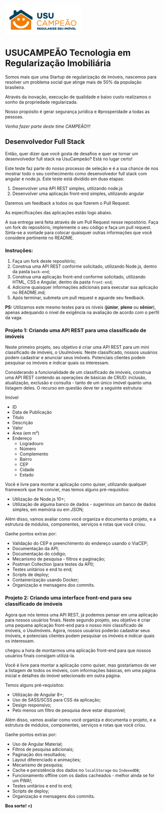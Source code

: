 ![UsuCampeão](logo.png)

# USUCAMPEÃO Tecnologia em Regularização Imobiliária

Somos mais que uma Startup de regularização de imóveis, nascemos para resolver um problema social que atinge mais de 50% da população brasileira.

Através da inovação, execução de qualidade e baixo custo realizamos o sonho da propriedade regularizada.

Nosso propósito é gerar segurança jurídica e #prosperidade a todas as pessoas.

*Venha fazer parte deste time CAMPEÃO!!!*

## Desenvolvedor Full Stack

Então, quer dizer que você gosta de desafios e quer se tornar um desenvolvedor full stack na UsuCampeão? Está no lugar certo!

Este teste faz parte do nosso processo de seleção e é a sua chance de nos mostrar todo o seu conhecimento como desenvolvedor full stack com angular e node.js. Este teste está dividido em duas etapas:

1. Desenvolver uma API REST simples, utilizando node.js
1. Desenvolver uma aplicação front-end simples, utilizando angular

Daremos um feedback a todos os que fizerem o Pull Request.

As especificações das aplicações estão logo abaixo.

A sua entrega será feita através de um Pull Request nesse repositório. Faça um fork do repositório, implemente o seu código e faça um pull request. Sinta-se a vontade para colocar quaisquer outras informações que você considere pertinente no README.

### Instruções:

1. Faça um fork deste repositório;
2. Construa uma API REST conforme solicitado, utilizando Node.js, dentro da pasta ```back-end```;
3. Construa uma aplicação front-end conforme solicitado, utilizando HTML, CSS e Angular, dentro da pasta ```front-end```;
4. Adicione quaisquer informações adicionais para executar sua aplicação no README.md;
5. Após terminar, submeta um pull request e aguarde seu feedback.

**PS:** Utilizamos este mesmo testes para os níveis (**júnior**, **pleno** ou **sênior**), apenas adequando o nível de exigência na avaliação de acordo com o perfil da vaga.

### Projeto 1: Criando uma API REST para uma classificado de imóveis

Neste primeiro projeto, seu objetivo é criar uma API REST para um mini classificado de imóveis, o UsuImóveis. Neste classificado, nossos usuários podem cadastrar e anunciar seus imóveis. Potenciais clientes podem pesquisar os imóveis e indicar quais os interessam.

Considerando a funcionalidade de um classificado de imóveis, construa uma API REST contendo as operações de básicas de CRUD: inclusão, atualização, exclusão e consulta - tanto de um único imóvel quanto uma listagem deles. O recurso em questão deve ter a seguinte estrutura:

Imóvel
- ID
- Data de Publicação
- Título
- Descrição
- Valor
- Área (em m²)
- Endereço
  - Logradouro
  - Número
  - Complemento
  - Bairro
  - CEP
  - Cidade
  - Estado

Você é livre para montar a aplicação como quiser, utilizando qualquer framework que lhe convier, mas temos alguns pré-requisitos:
- Utilização de Node.js 10+;
- Utilização de alguma banco de dados - sugerimos um banco de dados simples, em memória ou em JSON;

Além disso, vamos avaliar como você organiza e documenta o projeto, e a estrutura de módulos, componentes, serviços e rotas que você criou.

Ganhe pontos extras por:
- Validação do CEP e preenchimento do endereço usando o ViaCEP;
- Documentação da API;
- Documentação do código;
- Mecanismo de pesquisa - filtros e paginação;
- Postman Collection (para testes da API);
- Testes unitários e end to end;
- Scripts de deploy;
- Containerização usando Docker;
- Organização e mensagens dos commits.

### Projeto 2: Criando uma interface front-end para seu classificado de imóveis

Agora que nós temos uma API REST, já podemos pensar em uma aplicação para nossos usuários finais. Neste segundo projeto, seu objetivo é criar uma pequena aplicação front-end para o nosso mini classificado de imóveis, o UsuImóveis. Agora, nossos usuários poderão cadastrar seus imóveis, e potenciais clientes podem pesquisar os imóveis e indicar quais os interessam.

chegou a hora de montarmos uma aplicação front-end para que nossos usuários finais consigam utilizá-la.

Você é livre para montar a aplicação como quiser, mas gostaríamos de ver a listagem de todos os imóveis, com informações básicas, em uma página inicial e detalhes do imóvel selecionado em outra página.

Temos alguns pré-requisitos:
- Utilização de Angular 8+;
- Uso de SASS/SCSS para CSS da aplicação;
- Design responsivo;
- Pelo menos um filtro de pesquisa deve estar disponível;

Além disso, vamos avaliar como você organiza e documenta o projeto, e a estrutura de módulos, componentes, serviços e rotas que você criou.

Ganhe pontos extras por:
- Uso de Angular Material;
- Filtros de pesquisa adicionais;
- Paginação dos resultados;
- Layout diferenciado e animações;
- Mecanismo de pesquisa;
- Cache e persistência dos dados no ``localStorage`` ou ``IndexedDB``;
- Funcionamento offline com os dados cacheados - melhor ainda se for um PWA!;
- Testes unitários e end to end;
- Scripts de deploy;
- Organização e mensagens dos commits.

**Boa sorte! =)**

